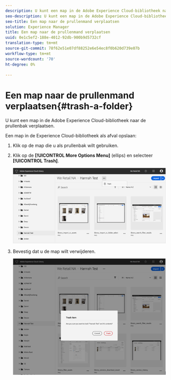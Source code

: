 ```yaml
---
description: U kunt een map in de Adobe Experience Cloud-bibliotheek naar de prullenbak verplaatsen.
seo-description: U kunt een map in de Adobe Experience Cloud-bibliotheek naar de prullenbak verplaatsen.
seo-title: Een map naar de prullenmand verplaatsen
solution: Experience Manager
title: Een map naar de prullenmand verplaatsen
uuid: 0e1c5ef2-188e-4012-92db-900b9d5732cf
translation-type: tm+mt
source-git-commit: 78f62e51e07df88252e6e54ec8f0b620d739e07b
workflow-type: tm+mt
source-wordcount: '70'
ht-degree: 0%

---
```



# Een map naar de prullenmand verplaatsen{#trash-a-folder}

U kunt een map in de Adobe Experience Cloud-bibliotheek naar de prullenbak verplaatsen.

Een map in de Experience Cloud-bibliotheek als afval opslaan:

1. Klik op de map die u als prullenbak wilt gebruiken.
1. Klik op de **[!UICONTROL More Options Menu]** (ellips) en selecteer **[!UICONTROL Trash]**.

   ![](assets/library_folder_trash.png)

1. Bevestig dat u de map wilt verwijderen.

   ![](assets/library_folder_trash_confirm.png)

